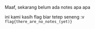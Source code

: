 Maaf, sekarang belum ada notes apa apa  

ini kami kasih flag biar tetep seneng :v  
`flag{there_are_no_notes_(yet)}`